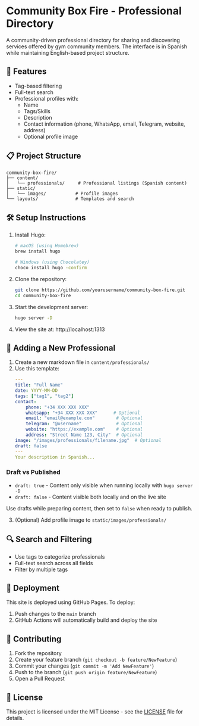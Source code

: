 # Community Box Fire - Professional Directory

A community-driven professional directory for sharing and discovering services offered by gym community members. The interface is in Spanish while maintaining English-based project structure.

## 🚀 Features

- Tag-based filtering
- Full-text search
- Professional profiles with:
  - Name
  - Tags/Skills
  - Description
  - Contact information (phone, WhatsApp, email, Telegram, website, address)
  - Optional profile image

## 📋 Project Structure

```
community-box-fire/
├── content/
│   └── professionals/     # Professional listings (Spanish content)
├── static/
│   └── images/           # Profile images
└── layouts/              # Templates and search
```

## 🛠️ Setup Instructions

1. Install Hugo:
   ```bash
   # macOS (using Homebrew)
   brew install hugo

   # Windows (using Chocolatey)
   choco install hugo -confirm
   ```

2. Clone the repository:
   ```bash
   git clone https://github.com/yourusername/community-box-fire.git
   cd community-box-fire
   ```

3. Start the development server:
   ```bash
   hugo server -D
   ```

4. View the site at: http://localhost:1313

## 📝 Adding a New Professional

1. Create a new markdown file in `content/professionals/`
2. Use this template:
   ```yaml
   ---
   title: "Full Name"
   date: YYYY-MM-DD
   tags: ["tag1", "tag2"]
   contact:
       phone: "+34 XXX XXX XXX"
       whatsapp: "+34 XXX XXX XXX"      # Optional
       email: "email@example.com"        # Optional
       telegram: "@username"             # Optional
       website: "https://example.com"    # Optional
       address: "Street Name 123, City"  # Optional
   image: "/images/professionals/filename.jpg"  # Optional
   draft: false
   ---
   Your description in Spanish...
   ```

### Draft vs Published
- `draft: true` - Content only visible when running locally with `hugo server -D`
- `draft: false` - Content visible both locally and on the live site

Use drafts while preparing content, then set to `false` when ready to publish.

3. (Optional) Add profile image to `static/images/professionals/`

## 🔍 Search and Filtering

- Use tags to categorize professionals
- Full-text search across all fields
- Filter by multiple tags

## 🚀 Deployment

This site is deployed using GitHub Pages. To deploy:

1. Push changes to the `main` branch
2. GitHub Actions will automatically build and deploy the site

## 🤝 Contributing

1. Fork the repository
2. Create your feature branch (`git checkout -b feature/NewFeature`)
3. Commit your changes (`git commit -m 'Add NewFeature'`)
4. Push to the branch (`git push origin feature/NewFeature`)
5. Open a Pull Request

## 📄 License

This project is licensed under the MIT License - see the [LICENSE](LICENSE) file for details.
